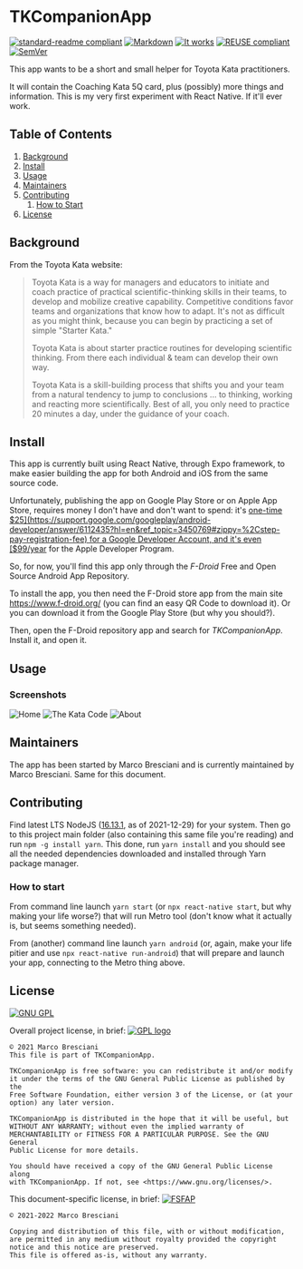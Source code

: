 <!--
© 2021-2022 Marco Bresciani

Copying and distribution of this file, with or without modification,
are permitted in any medium without royalty provided the copyright
notice and this notice are preserved.
This file is offered as-is, without any warranty.

SPDX-FileCopyrightText: 2021-2022 Marco Bresciani

SPDX-License-Identifier: FSFAP
-->
# TKCompanionApp

[![standard-readme compliant](https://img.shields.io/badge/readme%20style-standard-brightgreen.svg?style=flat-square)](https://github.com/RichardLitt/standard-readme)
[![Markdown](https://img.shields.io/badge/made%20with-markdown-black?logo=markdown)](https://confluence.atlassian.com/bitbucketserver/markdown-syntax-guide-776639995.html)
[![It works](https://img.shields.io/badge/works%20on-my%20machine-informational)](https://blog.codinghorror.com/the-works-on-my-machine-certification-program/)
[![REUSE compliant](https://reuse.software/badge/reuse-compliant.svg)](https://reuse.software/)
[![SemVer](https://img.shields.io/badge/SemVer-2.0.0-informational)](https://semver.org/)

This app wants to be a short and small helper for Toyota Kata
practitioners.

It will contain the Coaching Kata 5Q card, plus (possibly) more things
and information.
This is my very first experiment with React Native.
If it'll ever work.

## Table of Contents
1. [Background](#background)
1. [Install](#install)
1. [Usage](#usage)
1. [Maintainers](#maintainers)
1. [Contributing](#contributing)
    1. [How to Start](#how-to-start)
1. [License](#license)

## Background
From the Toyota Kata website:
> Toyota Kata is a way for managers and educators to initiate and coach
> practice of practical scientific-thinking skills in their teams, to
> develop and mobilize creative capability.
> Competitive conditions favor teams and organizations that know how to
> adapt.
> It's not as difficult as you might think, because you can begin by
> practicing a set of simple "Starter Kata."
>
> Toyota Kata is about starter practice routines for developing
> scientific thinking.
> From there each individual & team can develop their own way.
>
> Toyota Kata is a skill-building process that shifts you and your team
> from a natural tendency to jump to conclusions ... to thinking,
> working and reacting more scientifically.
> Best of all, you only need to practice 20 minutes a day, under the
> guidance of your coach.

## Install
This app is currently built using React Native, through Expo framework,
to make easier building the app for both Android and iOS from the same
source code.

Unfortunately, publishing the app on Google Play Store or on Apple App
Store, requires money I don't have and don't want to spend: it's
[one-time $25](https://support.google.com/googleplay/android-developer/answer/6112435?hl=en&ref_topic=3450769#zippy=%2Cstep-pay-registration-fee)
for a Google Developer Account, and it's even
[$99/year](https://developer.apple.com/support/enrollment/) for the
Apple Developer Program.

So, for now, you'll find this app only through the _F-Droid_ Free and
Open Source Android App Repository.

To install the app, you then need the F-Droid store app from the main
site https://www.f-droid.org/ (you can find an easy QR Code to download
it).
Or you can download it from the Google Play Store (but why you should?).

Then, open the F-Droid repository app and search for _TKCompanionApp_.
Install it, and open it.

## Usage

### Screenshots
![Home](img/home.png)
![The Kata Code](img/tkc.png)
![About](img/about.png)

## Maintainers
The app has been started by Marco Bresciani and is currently maintained
by Marco Bresciani.
Same for this document.

## Contributing
Find latest LTS NodeJS ([16.13.1](https://nodejs.org/dist/latest/), as
of 2021-12-29) for your system.
Then go to this project main folder (also containing this same file
you're reading) and run `npm -g install yarn`.
This done, run `yarn install` and you should see all the needed
dependencies downloaded and installed through Yarn package manager.

### How to start
From command line launch `yarn start` (or `npx react-native start`, but
why making your life worse?) that will run Metro tool (don't know what
it actually is, but seems something needed).

From (another) command line launch `yarn android` (or, again, make your
life pitier and use `npx react-native run-android`) that will prepare
and launch your app, connecting to the Metro thing above.

## License
[![GNU GPL](https://freedomdefined.org/upload/9/99/GPL_black.png)]()

Overall project license, in brief:
[![GPL logo](https://www.gnu.org/graphics/gplv3-or-later.svg)](https://www.gnu.org/licenses/gpl-3.0.html)
```text
© 2021 Marco Bresciani
This file is part of TKCompanionApp.

TKCompanionApp is free software: you can redistribute it and/or modify
it under the terms of the GNU General Public License as published by the
Free Software Foundation, either version 3 of the License, or (at your
option) any later version.

TKCompanionApp is distributed in the hope that it will be useful, but
WITHOUT ANY WARRANTY; without even the implied warranty of
MERCHANTABILITY or FITNESS FOR A PARTICULAR PURPOSE. See the GNU General
Public License for more details.

You should have received a copy of the GNU General Public License along
with TKCompanionApp. If not, see <https://www.gnu.org/licenses/>.
```

This document-specific license, in brief:
[![FSFAP](https://www.gnu.org/graphics/gfdl-logo.svg)](https://www.gnu.org/licenses/fdl.html)
```text
© 2021-2022 Marco Bresciani

Copying and distribution of this file, with or without modification,
are permitted in any medium without royalty provided the copyright
notice and this notice are preserved.
This file is offered as-is, without any warranty.
```
